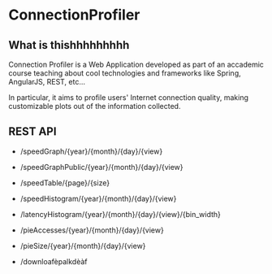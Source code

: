 # ConnectionProfiler

## What is thishhhhhhhhh
Connection Profiler is a Web Application developed as part of an accademic course teaching about cool technologies and frameworks like Spring, AngularJS, REST, etc...  

In particular, it aims to profile users' Internet connection quality, making customizable plots out of the information collected. 
## REST API

- /speedGraph/{year}/{month}/{day}/{view}

- /speedGraphPublic/{year}/{month}/{day}/{view}

- /speedTable/{page}/{size}

- /speedHistogram/{year}/{month}/{day}/{view}

- /latencyHistogram/{year}/{month}/{day}/{view}/{bin_width}

- /pieAccesses/{year}/{month}/{day}/{view}

- /pieSize/{year}/{month}/{day}/{view}

- /downloafèpalkdèàf
